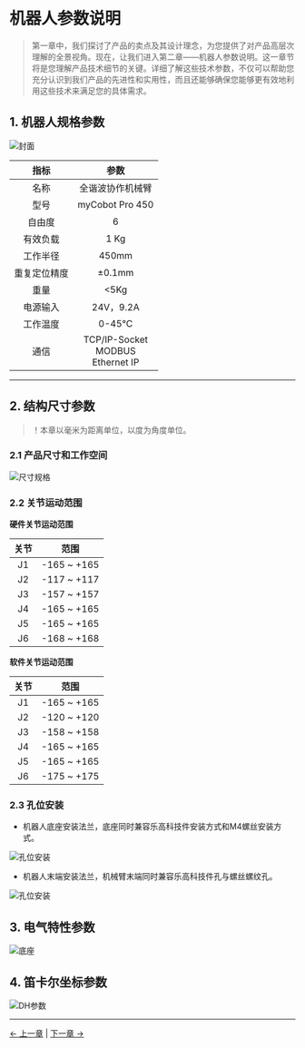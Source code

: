 # 机器人参数说明

> 第一章中，我们探讨了产品的卖点及其设计理念，为您提供了对产品高层次理解的全景视角。现在，让我们进入第二章——机器人参数说明。这一章节将是您理解产品技术细节的关键。详细了解这些技术参数，不仅可以帮助您充分认识到我们产品的先进性和实用性，而且还能够确保您能够更有效地利用这些技术来满足您的具体需求。

## 1. 机器人规格参数

![封面](../../resources/1-ProductIntroduction/2.ProductParameter/main.jpg)

| 指标       | 参数 |
| :-----------: | :---------: |
| 名称         | 全谐波协作机械臂 |
| 型号         | myCobot Pro 450 |
| 自由度       | 6          |
| 有效负载     | 1 Kg       |
| 工作半径     | 450mm      |
| 重复定位精度 | ±0.1mm  |
| 重量         | <5Kg       |
| 电源输入     | 24V，9.2A       |
| 工作温度     | 0-45℃     |
| 通信         | TCP/IP-Socket<br>MODBUS<br>Ethernet IP    |


---

## 2. 结构尺寸参数
> ！本章以毫米为距离单位，以度为角度单位。

### 2.1 产品尺寸和工作空间
<!-- ![工作范围](../../resources/1-ProductInformation/2.ProductParameter/WorkingRange.png) -->
![尺寸规格](../../resources/1-ProductIntroduction/2.ProductParameter/size.png)
### 2.2 关节运动范围
**硬件关节运动范围**

| 关节       | 范围 |
| :--------: | :----------:|
| J1        | -165 ~ +165     |
| J2        | -117 ~ +117      |
| J3  | -157 ~ +157                   |
| J4        | -165 ~ +165 |
| J5   | -165 ~ +165                   |
| J6   | -168 ~ +168         |

**软件关节运动范围**

| 关节       | 范围 |
| :--------: | :----------:|
| J1        | -165 ~ +165     |
| J2        | -120 ~ +120      |
| J3  | -158 ~ +158                   |
| J4        | -165 ~ +165 |
| J5   | -165 ~ +165                   |
| J6   | -175 ~ +175         |
### 2.3 孔位安装
- 机器人底座安装法兰，底座同时兼容乐高科技件安装方式和M4螺丝安装方式。

![孔位安装](../../resources/1-ProductIntroduction/2.ProductParameter/孔位安装1.jpg)

- 机器人末端安装法兰，机械臂末端同时兼容乐高科技件孔与螺丝螺纹孔。

![孔位安装](../../resources/1-ProductIntroduction/2.ProductParameter/末端.png)

## 3. 电气特性参数
![底座](../../resources/1-ProductIntroduction/2.ProductParameter/底座.png)


## 4. 笛卡尔坐标参数

![DH参数](../../resources/1-ProductIntroduction/2.ProductParameter/坐标.png)



---

[← 上一章](../1-ProductIntroduction/1-ProductIntroduction.md) | [下一章 →](../../2-BasicSettings/3-UserNotes/README.md)
